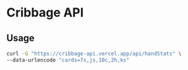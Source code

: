 # Cribbage API

## Usage

```bash
curl -G "https://cribbage-api.vercel.app/api/handStats" \
--data-urlencode "cards=7s,js,10c,2h,ks"
```
